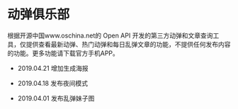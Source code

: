 # 动弹俱乐部

根据开源中国www.oschina.net的 Open API 开发的第三方动弹和文章查询工具，仅提供查看最新动弹、热门动弹和每日乱弹文章的功能，不提供任何发布内容的功能。更多功能请下载官方手机APP。

- 2019.04.21 增加生成海报

- 2019.04.18 发布夜间模式

- 2019.04.01 发布乱弹妹子图
